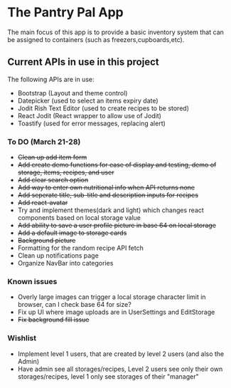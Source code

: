 # The Pantry Pal App
The main focus of this app is to provide a basic inventory system that can be assigned to containers (such as freezers,cupboards,etc). 

## Current APIs in use in this project
The following APIs are in use:
- Bootstrap (Layout and theme control)
- Datepicker (used to select an items expiry date)
- Jodit Rish Text Editor (used to create recipes to be stored)
- React Jodit (React wrapper to allow use of Jodit)
- Toastify (used for error messages, replacing alert)

### To DO (March 21-28)
- ~~Clean up add item form~~
- ~~Add create demo functions for ease of display and testing, demo of storage, items, recipes, and user~~
- ~~Add clear search option~~
- ~~Add way to enter own nutritional info when API returns none~~
- ~~Add seperate title, sub-title and description inputs for recipes~~
- ~~Add react-avatar~~
- Try and implement themes(dark and light) which changes react components based on local storage value
- ~~Add ability to save a user profile picture in base 64 on local storage~~
- ~~Add a default image to storage cards~~
- ~~Background picture~~
- Formatting for the random recipe API fetch
- Clean up notifications page
- Organize NavBar into categories



### Known issues
- Overly large images can trigger a local storage character limit in browser, can I check base 64 for size?
- Fix up UI where image uploads are in UserSettings and EditStorage
- ~~Fix background fill issue~~

### Wishlist
- Implement level 1 users, that are created by level 2 users (and also the Admin)
- Have admin see all storages/recipes, Level 2 users see only their own storages/recipes, level 1 only see storages of their "manager"